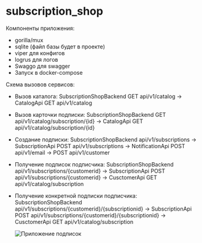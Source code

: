 # subscription_shop


Компоненты приложения:
- gorilla/mux
- sqlite (файл базы будет в проекте)
- viper для конфигов
- logrus для логов
- Swaggo для swagger
- Запуск в docker-compose

Схема вызовов сервисов:
- Вызов каталога: SubscriptionShopBackend GET api/v1/catalog -> CatalogApi GET api/v1/catalog
- Вызов карточки подписки: SubscriptionShopBackend GET api/v1/catalog/subscription/{id} -> CatalogApi GET api/v1/catalog/subscription/{id}

- Создание подписки: SubscriptionShopBackend api/v1/subscriptions -> SubscriptionApi POST api/v1/subscriptions -> NotificationApi POST api/v1/email -> POST api/v1/customer
- Получение подписок подписчика: SubscriptionShopBackend api/v1/subscriptions/{customerid} -> SubscriptionApi POST api/v1/subscriptions/{customerid} -> CusctomerApi GET api/v1/catalog/subscription
- Получение конкретной подписки подписчика: SubscriptionShopBackend api/v1/subscriptions/{customerid}/{subscriptionid} -> SubscriptionApi POST api/v1/subscriptions/{customerid}/{subscriptionid} -> CusctomerApi GET api/v1/catalog/subscription

  ![Приложение подписок](https://github.com/user-attachments/assets/ca18379f-8dec-45ba-aebd-1988f75e7f45)



